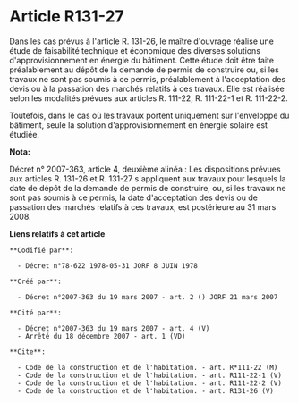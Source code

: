 # Article R131-27

Dans les cas prévus à l'article R. 131-26, le maître d'ouvrage réalise une étude de faisabilité technique et économique des
diverses solutions d'approvisionnement en énergie du bâtiment. Cette étude doit être faite préalablement au dépôt de la
demande de permis de construire ou, si les travaux ne sont pas soumis à ce permis, préalablement à l'acceptation des devis ou
à la passation des marchés relatifs à ces travaux. Elle est réalisée selon les modalités prévues aux articles R. 111-22, R.
111-22-1 et R. 111-22-2.

Toutefois, dans le cas où les travaux portent uniquement sur l'enveloppe du bâtiment, seule la solution d'approvisionnement
en énergie solaire est étudiée.

**Nota:**

Décret n° 2007-363, article 4, deuxième alinéa : Les dispositions prévues aux articles R. 131-26 et R. 131-27 s'appliquent
aux travaux pour lesquels la date de dépôt de la demande de permis de construire, ou, si les travaux ne sont pas soumis à ce
permis, la date d'acceptation des devis ou de passation des marchés relatifs à ces travaux, est postérieure au 31 mars 2008.

**Liens relatifs à cet article**

	**Codifié par**:

	  - Décret n°78-622 1978-05-31 JORF 8 JUIN 1978

	**Créé par**:

	  - Décret n°2007-363 du 19 mars 2007 - art. 2 () JORF 21 mars 2007

	**Cité par**:

	  - Décret n°2007-363 du 19 mars 2007 - art. 4 (V)
	  - Arrêté du 18 décembre 2007 - art. 1 (VD)

	**Cite**:

	  - Code de la construction et de l'habitation. - art. R*111-22 (M)
	  - Code de la construction et de l'habitation. - art. R111-22-1 (V)
	  - Code de la construction et de l'habitation. - art. R111-22-2 (V)
	  - Code de la construction et de l'habitation. - art. R131-26 (V)
